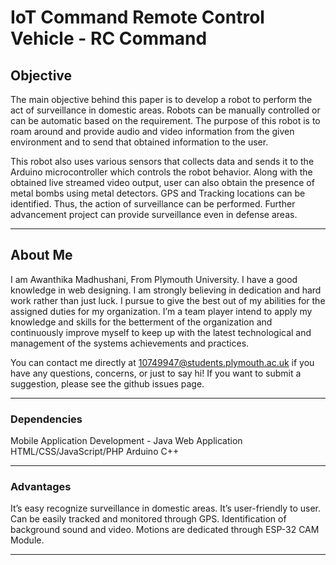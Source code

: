 # IoT Command Remote Control Vehicle - RC Command

## Objective 
The main objective behind this paper is to develop a robot to perform the act of surveillance in domestic areas. Robots can be manually controlled or can be automatic based on the requirement. The purpose of this robot is to roam around and provide audio and video information from the given environment and to send that obtained information to the user.

This robot also uses various sensors that collects data and sends it to the Arduino microcontroller which controls the robot behavior. Along with the obtained live streamed video output, user can also obtain the presence of metal bombs using metal detectors. GPS and Tracking locations can be identified.
Thus, the action of surveillance can be performed. Further advancement project can provide surveillance even in defense areas.

---

## About Me

I am Awanthika Madhushani, From Plymouth University. I have a good knowledge in web designing. I am strongly believing in dedication and hard work rather than just luck. I pursue to give the best out of my abilities for the assigned duties for my organization. I’m a team player intend to apply my knowledge and skills for the betterment of the organization and continuously improve myself to keep up with the latest technological and management of the systems achievements and practices.

You can contact me directly at 10749947@students.plymouth.ac.uk if you have any questions, concerns, or just to say hi! If you want to submit a suggestion, please see the github issues page.

---

### Dependencies

Mobile  Application Development - Java
Web Application HTML/CSS/JavaScript/PHP
Arduino C++

---

### Advantages

It’s easy recognize surveillance in domestic areas.
It’s user-friendly to user.
Can be easily tracked and monitored through GPS.
Identification of background sound and video.
Motions are dedicated through ESP-32 CAM Module.

---

